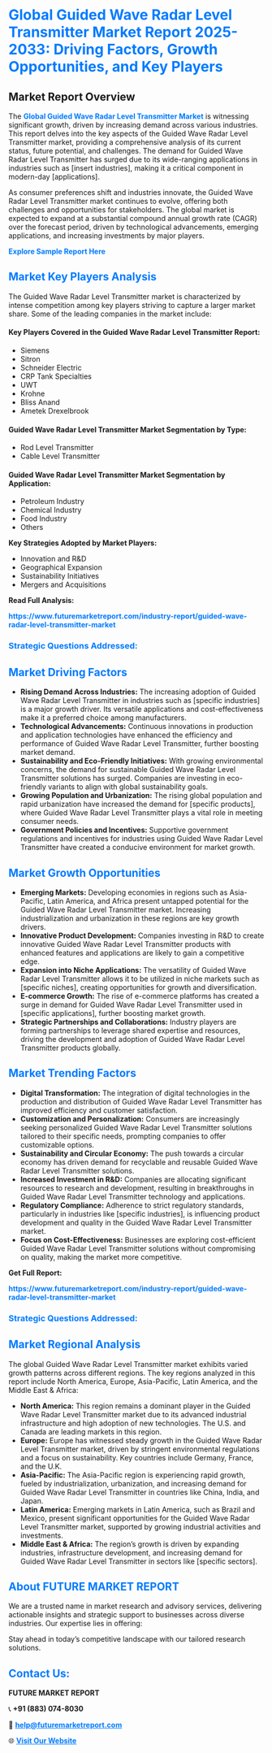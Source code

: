 <h1 style="color: #007BFF;">Global Guided Wave Radar Level Transmitter Market Report 2025-2033: Driving Factors, Growth Opportunities, and Key Players</h1>

<section id="overview">
<h2>Market Report Overview</h2>
<p>The <a href="https://www.futuremarketreport.com/industry-report/guided-wave-radar-level-transmitter-market" style="color: #007BFF; text-decoration: none;"><strong>Global Guided Wave Radar Level Transmitter Market</strong></a> is witnessing significant growth, driven by increasing demand across various industries. This report delves into the key aspects of the Guided Wave Radar Level Transmitter market, providing a comprehensive analysis of its current status, future potential, and challenges. The demand for Guided Wave Radar Level Transmitter has surged due to its wide-ranging applications in industries such as [insert industries], making it a critical component in modern-day [applications].</p>
<p>As consumer preferences shift and industries innovate, the Guided Wave Radar Level Transmitter market continues to evolve, offering both challenges and opportunities for stakeholders. The global market is expected to expand at a substantial compound annual growth rate (CAGR) over the forecast period, driven by technological advancements, emerging applications, and increasing investments by major players.</p>
</section>

<section id="overview">
<p><a href="https://www.futuremarketreport.com/request-sample/reportId=81853" style="color: #007BFF; text-decoration: none;"><strong>Explore Sample Report Here</strong></a></p>
</section>

<section id="key-players">
<h2 style="color: #007BFF;">Market Key Players Analysis</h2>
<p>The Guided Wave Radar Level Transmitter market is characterized by intense competition among key players striving to capture a larger market share. Some of the leading companies in the market include:</p>
<h4>Key Players Covered in the Guided Wave Radar Level Transmitter Report:</h4>
<ul><li>Siemens</li><li>Sitron</li><li>Schneider Electric</li><li>CRP Tank Specialties</li><li>UWT</li><li>Krohne</li><li>Bliss Anand</li><li>Ametek Drexelbrook</li></ul>
<h4>Guided Wave Radar Level Transmitter Market Segmentation by Type:</h4>
<ul><li>Rod Level Transmitter</li><li>Cable Level Transmitter</li></ul>

<h4>Guided Wave Radar Level Transmitter Market Segmentation by Application:</h4>
<ul><li>Petroleum Industry</li><li>Chemical Industry</li><li>Food Industry</li><li>Others</li></ul>
<p><strong>Key Strategies Adopted by Market Players:</strong></p>
<ul>
<li>Innovation and R&D</li>
<li>Geographical Expansion</li>
<li>Sustainability Initiatives</li>
<li>Mergers and Acquisitions</li>
</ul>
</section>

<section>
<p><strong>Read Full Analysis: </strong></p><a href="https://www.futuremarketreport.com/industry-report/guided-wave-radar-level-transmitter-market" style="color: #007BFF; text-decoration: none;"><strong>https://www.futuremarketreport.com/industry-report/guided-wave-radar-level-transmitter-market</strong></a>
<h3 style="color: #007BFF;">Strategic Questions Addressed:</h3>
</section>

<section id="driving-factors">
<h2 style="color: #007BFF;">Market Driving Factors</h2>
<ul>
<li><strong>Rising Demand Across Industries:</strong> The increasing adoption of Guided Wave Radar Level Transmitter in industries such as [specific industries] is a major growth driver. Its versatile applications and cost-effectiveness make it a preferred choice among manufacturers.</li>
<li><strong>Technological Advancements:</strong> Continuous innovations in production and application technologies have enhanced the efficiency and performance of Guided Wave Radar Level Transmitter, further boosting market demand.</li>
<li><strong>Sustainability and Eco-Friendly Initiatives:</strong> With growing environmental concerns, the demand for sustainable Guided Wave Radar Level Transmitter solutions has surged. Companies are investing in eco-friendly variants to align with global sustainability goals.</li>
<li><strong>Growing Population and Urbanization:</strong> The rising global population and rapid urbanization have increased the demand for [specific products], where Guided Wave Radar Level Transmitter plays a vital role in meeting consumer needs.</li>
<li><strong>Government Policies and Incentives:</strong> Supportive government regulations and incentives for industries using Guided Wave Radar Level Transmitter have created a conducive environment for market growth.</li>
</ul>
</section>

<section id="growth-opportunities">
<h2 style="color: #007BFF;">Market Growth Opportunities</h2>
<ul>
<li><strong>Emerging Markets:</strong> Developing economies in regions such as Asia-Pacific, Latin America, and Africa present untapped potential for the Guided Wave Radar Level Transmitter market. Increasing industrialization and urbanization in these regions are key growth drivers.</li>
<li><strong>Innovative Product Development:</strong> Companies investing in R&D to create innovative Guided Wave Radar Level Transmitter products with enhanced features and applications are likely to gain a competitive edge.</li>
<li><strong>Expansion into Niche Applications:</strong> The versatility of Guided Wave Radar Level Transmitter allows it to be utilized in niche markets such as [specific niches], creating opportunities for growth and diversification.</li>
<li><strong>E-commerce Growth:</strong> The rise of e-commerce platforms has created a surge in demand for Guided Wave Radar Level Transmitter used in [specific applications], further boosting market growth.</li>
<li><strong>Strategic Partnerships and Collaborations:</strong> Industry players are forming partnerships to leverage shared expertise and resources, driving the development and adoption of Guided Wave Radar Level Transmitter products globally.</li>
</ul>
</section>

<section id="trending-factors">
<h2 style="color: #007BFF;">Market Trending Factors</h2>
<ul>
<li><strong>Digital Transformation:</strong> The integration of digital technologies in the production and distribution of Guided Wave Radar Level Transmitter has improved efficiency and customer satisfaction.</li>
<li><strong>Customization and Personalization:</strong> Consumers are increasingly seeking personalized Guided Wave Radar Level Transmitter solutions tailored to their specific needs, prompting companies to offer customizable options.</li>
<li><strong>Sustainability and Circular Economy:</strong> The push towards a circular economy has driven demand for recyclable and reusable Guided Wave Radar Level Transmitter solutions.</li>
<li><strong>Increased Investment in R&D:</strong> Companies are allocating significant resources to research and development, resulting in breakthroughs in Guided Wave Radar Level Transmitter technology and applications.</li>
<li><strong>Regulatory Compliance:</strong> Adherence to strict regulatory standards, particularly in industries like [specific industries], is influencing product development and quality in the Guided Wave Radar Level Transmitter market.</li>
<li><strong>Focus on Cost-Effectiveness:</strong> Businesses are exploring cost-efficient Guided Wave Radar Level Transmitter solutions without compromising on quality, making the market more competitive.</li>
</ul>
</section>

<section>
<p><strong>Get Full Report: </strong></p><a href="https://www.futuremarketreport.com/industry-report/guided-wave-radar-level-transmitter-market" style="color: #007BFF; text-decoration: none;"><strong>https://www.futuremarketreport.com/industry-report/guided-wave-radar-level-transmitter-market</strong></a>
<h3 style="color: #007BFF;">Strategic Questions Addressed:</h3>
</section>


<section id="regional-analysis">
<h2 style="color: #007BFF;">Market Regional Analysis</h2>
<p>The global Guided Wave Radar Level Transmitter market exhibits varied growth patterns across different regions. The key regions analyzed in this report include North America, Europe, Asia-Pacific, Latin America, and the Middle East & Africa:</p>
<ul>
<li><strong>North America:</strong> This region remains a dominant player in the Guided Wave Radar Level Transmitter market due to its advanced industrial infrastructure and high adoption of new technologies. The U.S. and Canada are leading markets in this region.</li>
<li><strong>Europe:</strong> Europe has witnessed steady growth in the Guided Wave Radar Level Transmitter market, driven by stringent environmental regulations and a focus on sustainability. Key countries include Germany, France, and the U.K.</li>
<li><strong>Asia-Pacific:</strong> The Asia-Pacific region is experiencing rapid growth, fueled by industrialization, urbanization, and increasing demand for Guided Wave Radar Level Transmitter in countries like China, India, and Japan.</li>
<li><strong>Latin America:</strong> Emerging markets in Latin America, such as Brazil and Mexico, present significant opportunities for the Guided Wave Radar Level Transmitter market, supported by growing industrial activities and investments.</li>
<li><strong>Middle East & Africa:</strong> The region’s growth is driven by expanding industries, infrastructure development, and increasing demand for Guided Wave Radar Level Transmitter in sectors like [specific sectors].</li>
</ul>
</section>

<footer>
<h2 style="color: #007BFF;">About FUTURE MARKET REPORT</h2>
<p>We are a trusted name in market research and advisory services, delivering actionable insights and strategic support to businesses across diverse industries. Our expertise lies in offering:</p>

<p>Stay ahead in today’s competitive landscape with our tailored research solutions.</p>

<h2 style="color: #007BFF;">Contact Us:</h2>
<p><strong>FUTURE MARKET REPORT</strong></p>
<p>📞 <strong>+91 (883) 074-8030</strong></p>
<p>📧 <strong><a href="mailto:help@futuremarketreport.com" style="color: #007BFF;">help@futuremarketreport.com</a></strong></p>
<p>🌐 <strong><a href="https://www.futuremarketreport.com/" style="color: #007BFF;">Visit Our Website</a></strong></p>
</footer>